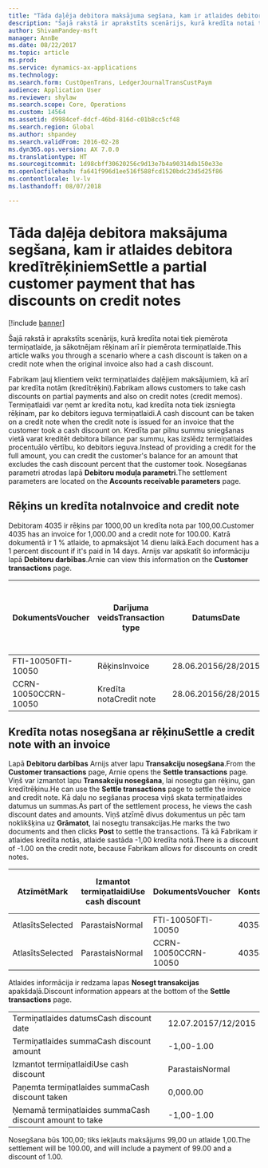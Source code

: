 ```yaml
---
title: "Tāda daļēja debitora maksājuma segšana, kam ir atlaides debitora kredītrēķiniem"
description: "Šajā rakstā ir aprakstīts scenārijs, kurā kredīta notai tiek piemērota termiņatlaide, ja sākotnējam rēķinam arī ir piemērota termiņatlaide."
author: ShivamPandey-msft
manager: AnnBe
ms.date: 08/22/2017
ms.topic: article
ms.prod: 
ms.service: dynamics-ax-applications
ms.technology: 
ms.search.form: CustOpenTrans, LedgerJournalTransCustPaym
audience: Application User
ms.reviewer: shylaw
ms.search.scope: Core, Operations
ms.custom: 14564
ms.assetid: d9984cef-ddcf-46bd-816d-c01b8cc5cf48
ms.search.region: Global
ms.author: shpandey
ms.search.validFrom: 2016-02-28
ms.dyn365.ops.version: AX 7.0.0
ms.translationtype: HT
ms.sourcegitcommit: 1d98cbff30620256c9d13e7b4a90314db150e33e
ms.openlocfilehash: fa641f996d1ee516f588fcd1520bdc23d5d25f86
ms.contentlocale: lv-lv
ms.lasthandoff: 08/07/2018

---
```


# <a name="settle-a-partial-customer-payment-that-has-discounts-on-credit-notes"></a><span data-ttu-id="4bce2-103">Tāda daļēja debitora maksājuma segšana, kam ir atlaides debitora kredītrēķiniem</span><span class="sxs-lookup"><span data-stu-id="4bce2-103">Settle a partial customer payment that has discounts on credit notes</span></span>

[!include [banner](../includes/banner.md)]

<span data-ttu-id="4bce2-104">Šajā rakstā ir aprakstīts scenārijs, kurā kredīta notai tiek piemērota termiņatlaide, ja sākotnējam rēķinam arī ir piemērota termiņatlaide.</span><span class="sxs-lookup"><span data-stu-id="4bce2-104">This article walks you through a scenario where a cash discount is taken on a credit note when the original invoice also had a cash discount.</span></span> 

<span data-ttu-id="4bce2-105">Fabrikam ļauj klientiem veikt termiņatlaides daļējiem maksājumiem, kā arī par kredīta notām (kredītrēķini).</span><span class="sxs-lookup"><span data-stu-id="4bce2-105">Fabrikam allows customers to take cash discounts on partial payments and also on credit notes (credit memos).</span></span> <span data-ttu-id="4bce2-106">Termiņatlaidi var ņemt ar kredīta notu, kad kredīta nota tiek izsniegta rēķinam, par ko debitors ieguva termiņatlaidi.</span><span class="sxs-lookup"><span data-stu-id="4bce2-106">A cash discount can be taken on a credit note when the credit note is issued for an invoice that the customer took a cash discount on.</span></span> <span data-ttu-id="4bce2-107">Kredīta par pilnu summu sniegšanas vietā varat kreditēt debitora bilance par summu, kas izslēdz termiņatlaides procentuālo vērtību, ko debitors ieguva.</span><span class="sxs-lookup"><span data-stu-id="4bce2-107">Instead of providing a credit for the full amount, you can credit the customer's balance for an amount that excludes the cash discount percent that the customer took.</span></span> <span data-ttu-id="4bce2-108">Nosegšanas parametri atrodas lapā **Debitoru moduļa parametri**.</span><span class="sxs-lookup"><span data-stu-id="4bce2-108">The settlement parameters are located on the **Accounts receivable parameters** page.</span></span>

## <a name="invoice-and-credit-note"></a><span data-ttu-id="4bce2-109">Rēķins un kredīta nota</span><span class="sxs-lookup"><span data-stu-id="4bce2-109">Invoice and credit note</span></span>
<span data-ttu-id="4bce2-110">Debitoram 4035 ir rēķins par 1000,00 un kredīta nota par 100,00.</span><span class="sxs-lookup"><span data-stu-id="4bce2-110">Customer 4035 has an invoice for 1,000.00 and a credit note for 100.00.</span></span> <span data-ttu-id="4bce2-111">Katrā dokumentā ir 1 % atlaide, to apmaksājot 14 dienu laikā.</span><span class="sxs-lookup"><span data-stu-id="4bce2-111">Each document has a 1 percent discount if it's paid in 14 days.</span></span> <span data-ttu-id="4bce2-112">Arnijs var apskatīt šo informāciju lapā **Debitoru darbības**.</span><span class="sxs-lookup"><span data-stu-id="4bce2-112">Arnie can view this information on the **Customer transactions** page.</span></span>

| <span data-ttu-id="4bce2-113">Dokuments</span><span class="sxs-lookup"><span data-stu-id="4bce2-113">Voucher</span></span>    | <span data-ttu-id="4bce2-114">Darījuma veids</span><span class="sxs-lookup"><span data-stu-id="4bce2-114">Transaction type</span></span> | <span data-ttu-id="4bce2-115">Datums</span><span class="sxs-lookup"><span data-stu-id="4bce2-115">Date</span></span>      | <span data-ttu-id="4bce2-116">Rēķins</span><span class="sxs-lookup"><span data-stu-id="4bce2-116">Invoice</span></span>  | <span data-ttu-id="4bce2-117">Summa transakcijas valūtas debetā</span><span class="sxs-lookup"><span data-stu-id="4bce2-117">Amount in transaction currency debit</span></span> | <span data-ttu-id="4bce2-118">Summa transakcijas valūtas kredītā</span><span class="sxs-lookup"><span data-stu-id="4bce2-118">Amount in transaction currency credit</span></span> | <span data-ttu-id="4bce2-119">Bilance</span><span class="sxs-lookup"><span data-stu-id="4bce2-119">Balance</span></span>  | <span data-ttu-id="4bce2-120">Valūta</span><span class="sxs-lookup"><span data-stu-id="4bce2-120">Currency</span></span> |
|------------|------------------|-----------|----------|--------------------------------------|---------------------------------------|----------|----------|
| <span data-ttu-id="4bce2-121">FTI-10050</span><span class="sxs-lookup"><span data-stu-id="4bce2-121">FTI-10050</span></span>  | <span data-ttu-id="4bce2-122">Rēķins</span><span class="sxs-lookup"><span data-stu-id="4bce2-122">Invoice</span></span>          | <span data-ttu-id="4bce2-123">28.06.2015</span><span class="sxs-lookup"><span data-stu-id="4bce2-123">6/28/2015</span></span> | <span data-ttu-id="4bce2-124">10050</span><span class="sxs-lookup"><span data-stu-id="4bce2-124">10050</span></span>    | <span data-ttu-id="4bce2-125">1000,00</span><span class="sxs-lookup"><span data-stu-id="4bce2-125">1,000.00</span></span>                             |                                       | <span data-ttu-id="4bce2-126">1000,00</span><span class="sxs-lookup"><span data-stu-id="4bce2-126">1,000.00</span></span> | <span data-ttu-id="4bce2-127">USD</span><span class="sxs-lookup"><span data-stu-id="4bce2-127">USD</span></span>      |
| <span data-ttu-id="4bce2-128">CCRN-10050</span><span class="sxs-lookup"><span data-stu-id="4bce2-128">CCRN-10050</span></span> | <span data-ttu-id="4bce2-129">Kredīta nota</span><span class="sxs-lookup"><span data-stu-id="4bce2-129">Credit note</span></span>      | <span data-ttu-id="4bce2-130">28.06.2015</span><span class="sxs-lookup"><span data-stu-id="4bce2-130">6/28/2015</span></span> | <span data-ttu-id="4bce2-131">CR-10050</span><span class="sxs-lookup"><span data-stu-id="4bce2-131">CR-10050</span></span> |                                      | <span data-ttu-id="4bce2-132">100,00</span><span class="sxs-lookup"><span data-stu-id="4bce2-132">100.00</span></span>                                | <span data-ttu-id="4bce2-133">-100,00</span><span class="sxs-lookup"><span data-stu-id="4bce2-133">-100.00</span></span>  | <span data-ttu-id="4bce2-134">USD</span><span class="sxs-lookup"><span data-stu-id="4bce2-134">USD</span></span>      |

## <a name="settle-a-credit-note-with-an-invoice"></a><span data-ttu-id="4bce2-135">Kredīta notas nosegšana ar rēķinu</span><span class="sxs-lookup"><span data-stu-id="4bce2-135">Settle a credit note with an invoice</span></span>
<span data-ttu-id="4bce2-136">Lapā **Debitoru darbības** Arnijs atver lapu **Transakciju nosegšana**.</span><span class="sxs-lookup"><span data-stu-id="4bce2-136">From the **Customer transactions** page, Arnie opens the **Settle transactions** page.</span></span> <span data-ttu-id="4bce2-137">Viņš var izmantot lapu **Transakciju nosegšana**, lai nosegtu gan rēķinu, gan kredītrēķinu.</span><span class="sxs-lookup"><span data-stu-id="4bce2-137">He can use the **Settle transactions** page to settle the invoice and credit note.</span></span> <span data-ttu-id="4bce2-138">Kā daļu no segšanas procesa viņš skata termiņatlaides datumus un summas.</span><span class="sxs-lookup"><span data-stu-id="4bce2-138">As part of the settlement process, he views the cash discount dates and amounts.</span></span> <span data-ttu-id="4bce2-139">Viņš atzīmē divus dokumentus un pēc tam noklikšķina uz **Grāmatot**, lai nosegtu transakcijas.</span><span class="sxs-lookup"><span data-stu-id="4bce2-139">He marks the two documents and then clicks **Post** to settle the transactions.</span></span> <span data-ttu-id="4bce2-140">Tā kā Fabrikam ir atlaides kredīta notās, atlaide sastāda -1,00 kredīta notā.</span><span class="sxs-lookup"><span data-stu-id="4bce2-140">There is a discount of -1.00 on the credit note, because Fabrikam allows for discounts on credit notes.</span></span>

| <span data-ttu-id="4bce2-141">Atzīmēt</span><span class="sxs-lookup"><span data-stu-id="4bce2-141">Mark</span></span>     | <span data-ttu-id="4bce2-142">Izmantot termiņatlaidi</span><span class="sxs-lookup"><span data-stu-id="4bce2-142">Use cash discount</span></span> | <span data-ttu-id="4bce2-143">Dokuments</span><span class="sxs-lookup"><span data-stu-id="4bce2-143">Voucher</span></span>    | <span data-ttu-id="4bce2-144">Konts</span><span class="sxs-lookup"><span data-stu-id="4bce2-144">Account</span></span> | <span data-ttu-id="4bce2-145">Datums</span><span class="sxs-lookup"><span data-stu-id="4bce2-145">Date</span></span>      | <span data-ttu-id="4bce2-146">Izpildes datums</span><span class="sxs-lookup"><span data-stu-id="4bce2-146">Due date</span></span>  | <span data-ttu-id="4bce2-147">Rēķins</span><span class="sxs-lookup"><span data-stu-id="4bce2-147">Invoice</span></span>  | <span data-ttu-id="4bce2-148">Summa darījuma valūtā</span><span class="sxs-lookup"><span data-stu-id="4bce2-148">Amount in transaction currency</span></span> | <span data-ttu-id="4bce2-149">Valūta</span><span class="sxs-lookup"><span data-stu-id="4bce2-149">Currency</span></span> | <span data-ttu-id="4bce2-150">Nosedzamā summa</span><span class="sxs-lookup"><span data-stu-id="4bce2-150">Amount to settle</span></span> |
|----------|-------------------|------------|---------|-----------|-----------|----------|--------------------------------|----------|------------------|
| <span data-ttu-id="4bce2-151">Atlasīts</span><span class="sxs-lookup"><span data-stu-id="4bce2-151">Selected</span></span> | <span data-ttu-id="4bce2-152">Parastais</span><span class="sxs-lookup"><span data-stu-id="4bce2-152">Normal</span></span>            | <span data-ttu-id="4bce2-153">FTI-10050</span><span class="sxs-lookup"><span data-stu-id="4bce2-153">FTI-10050</span></span>  | <span data-ttu-id="4bce2-154">4035</span><span class="sxs-lookup"><span data-stu-id="4bce2-154">4035</span></span>    | <span data-ttu-id="4bce2-155">28.06.2015</span><span class="sxs-lookup"><span data-stu-id="4bce2-155">6/28/2015</span></span> | <span data-ttu-id="4bce2-156">28.07.2015</span><span class="sxs-lookup"><span data-stu-id="4bce2-156">7/28/2015</span></span> | <span data-ttu-id="4bce2-157">10050</span><span class="sxs-lookup"><span data-stu-id="4bce2-157">10050</span></span>    | <span data-ttu-id="4bce2-158">1000,00</span><span class="sxs-lookup"><span data-stu-id="4bce2-158">1,000.00</span></span>                       | <span data-ttu-id="4bce2-159">USD</span><span class="sxs-lookup"><span data-stu-id="4bce2-159">USD</span></span>      | <span data-ttu-id="4bce2-160">990,00</span><span class="sxs-lookup"><span data-stu-id="4bce2-160">990.00</span></span>           |
| <span data-ttu-id="4bce2-161">Atlasīts</span><span class="sxs-lookup"><span data-stu-id="4bce2-161">Selected</span></span> | <span data-ttu-id="4bce2-162">Parastais</span><span class="sxs-lookup"><span data-stu-id="4bce2-162">Normal</span></span>            | <span data-ttu-id="4bce2-163">CCRN-10050</span><span class="sxs-lookup"><span data-stu-id="4bce2-163">CCRN-10050</span></span> | <span data-ttu-id="4bce2-164">4035</span><span class="sxs-lookup"><span data-stu-id="4bce2-164">4035</span></span>    | <span data-ttu-id="4bce2-165">28.06.2015</span><span class="sxs-lookup"><span data-stu-id="4bce2-165">6/28/2015</span></span> | <span data-ttu-id="4bce2-166">28.07.2015</span><span class="sxs-lookup"><span data-stu-id="4bce2-166">7/28/2015</span></span> | <span data-ttu-id="4bce2-167">CR-10050</span><span class="sxs-lookup"><span data-stu-id="4bce2-167">CR-10050</span></span> | <span data-ttu-id="4bce2-168">-100,00</span><span class="sxs-lookup"><span data-stu-id="4bce2-168">-100.00</span></span>                        | <span data-ttu-id="4bce2-169">USD</span><span class="sxs-lookup"><span data-stu-id="4bce2-169">USD</span></span>      | <span data-ttu-id="4bce2-170">-99,00</span><span class="sxs-lookup"><span data-stu-id="4bce2-170">-99.00</span></span>           |

<span data-ttu-id="4bce2-171">Atlaides informācija ir redzama lapas **Nosegt transakcijas** apakšdaļā.</span><span class="sxs-lookup"><span data-stu-id="4bce2-171">Discount information appears at the bottom of the **Settle transactions** page.</span></span>

|                              |           |
|------------------------------|-----------|
| <span data-ttu-id="4bce2-172">Termiņatlaides datums</span><span class="sxs-lookup"><span data-stu-id="4bce2-172">Cash discount date</span></span>           | <span data-ttu-id="4bce2-173">12.07.2015</span><span class="sxs-lookup"><span data-stu-id="4bce2-173">7/12/2015</span></span> |
| <span data-ttu-id="4bce2-174">Termiņatlaides summa</span><span class="sxs-lookup"><span data-stu-id="4bce2-174">Cash discount amount</span></span>         | <span data-ttu-id="4bce2-175">-1,00</span><span class="sxs-lookup"><span data-stu-id="4bce2-175">-1.00</span></span>     |
| <span data-ttu-id="4bce2-176">Izmantot termiņatlaidi</span><span class="sxs-lookup"><span data-stu-id="4bce2-176">Use cash discount</span></span>            | <span data-ttu-id="4bce2-177">Parastais</span><span class="sxs-lookup"><span data-stu-id="4bce2-177">Normal</span></span>    |
| <span data-ttu-id="4bce2-178">Paņemta termiņatlaides summa</span><span class="sxs-lookup"><span data-stu-id="4bce2-178">Cash discount taken</span></span>          | <span data-ttu-id="4bce2-179">0,00</span><span class="sxs-lookup"><span data-stu-id="4bce2-179">0.00</span></span>      |
| <span data-ttu-id="4bce2-180">Ņemamā termiņatlaides summa</span><span class="sxs-lookup"><span data-stu-id="4bce2-180">Cash discount amount to take</span></span> | <span data-ttu-id="4bce2-181">-1,00</span><span class="sxs-lookup"><span data-stu-id="4bce2-181">-1.00</span></span>     |

<span data-ttu-id="4bce2-182">Nosegšana būs 100,00; tiks iekļauts maksājums 99,00 un atlaide 1,00.</span><span class="sxs-lookup"><span data-stu-id="4bce2-182">The settlement will be 100.00, and will include a payment of 99.00 and a discount of 1.00.</span></span>




